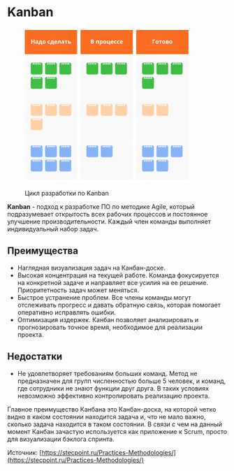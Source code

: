 # Kanban

<figure><img src="../../../../.gitbook/assets/Kanban-2x-768x723.png" alt="" width="375"><figcaption><p>Цикл разработки по Kanban</p></figcaption></figure>

**Kanban** - подход к разработке ПО по методике Agile, который подразумевает открытость всех рабочих процессов и постоянное улучшение производительности. Каждый член команды выполняет индивидуальный набор задач.

## Преимущества

* Наглядная визуализация задач на Канбан-доске.
* Высокая концентрация на текущей работе. Команда фокусируется на конкретной задаче и направляет все усилия на ее решение. Приоритетность задач может меняться.
* Быстрое устранение проблем. Все члены команды могут отслеживать прогресс и давать обратную связь, которая помогает оперативно исправлять ошибки.
* Оптимизация издержек. Канбан позволяет анализировать и прогнозировать точное время, необходимое для реализации проекта.

## Недостатки

* Не удовлетворяет требованиям больших команд. Метод не предназначен для групп численностью больше 5 человек, и команд, где сотрудники не знают функции друг друга. В таких условиях невозможно эффективно контролировать реализацию проекта.

Главное преимущество Канбана это Канбан-доска, на которой четко видно в каком состоянии находится задача и, что не мало важно, сколько задача находится в таком состоянии. В связи с чем на данный момент Канбан зачастую используется как приложение к Scrum, просто для визуализации бэклога спринта.&#x20;







Источник: [https://stecpoint.ru/Practices-Methodologies/](https://stecpoint.ru/Practices-Methodologies/)
